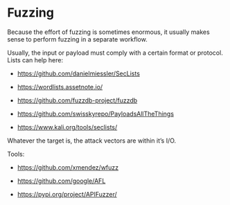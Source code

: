 # Fuzzing

Because the effort of fuzzing is sometimes enormous, it usually makes sense to perform fuzzing in a separate workflow.

Usually, the input or payload must comply with a certain format or protocol. Lists can help here:

- https://github.com/danielmiessler/SecLists

- https://wordlists.assetnote.io/

- https://github.com/fuzzdb-project/fuzzdb

- https://github.com/swisskyrepo/PayloadsAllTheThings

- https://www.kali.org/tools/seclists/

Whatever the target is, the attack vectors are within it’s I/O.

Tools:

- https://github.com/xmendez/wfuzz

- https://github.com/google/AFL

- https://pypi.org/project/APIFuzzer/
